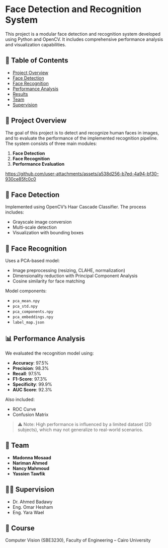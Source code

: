 # Face Detection and Recognition System

This project is a modular face detection and recognition system developed using Python and OpenCV. It includes comprehensive performance analysis and visualization capabilities.

## 📌 Table of Contents
- [Project Overview](#project-overview)
- [Face Detection](#face-detection)
- [Face Recognition](#face-recognition)
- [Performance Analysis](#performance-analysis)
- [Results](#results)
- [Team](#team)
- [Supervision](#supervision)

## 📖 Project Overview

The goal of this project is to detect and recognize human faces in images, and to evaluate the performance of the implemented recognition pipeline. The system consists of three main modules:

1. **Face Detection**
2. **Face Recognition**
3. **Performance Evaluation**

https://github.com/user-attachments/assets/a538d256-b7ed-4a94-bf30-930ce85fc0c0

## 🧠 Face Detection

Implemented using OpenCV’s Haar Cascade Classifier. The process includes:
- Grayscale image conversion
- Multi-scale detection
- Visualization with bounding boxes

## 🧬 Face Recognition

Uses a PCA-based model:
- Image preprocessing (resizing, CLAHE, normalization)
- Dimensionality reduction with Principal Component Analysis
- Cosine similarity for face matching

Model components:
- `pca_mean.npy`
- `pca_std.npy`
- `pca_components.npy`
- `pca_embeddings.npy`
- `label_map.json`

## 📊 Performance Analysis

We evaluated the recognition model using:
- **Accuracy**: 97.5%
- **Precision**: 98.3%
- **Recall**: 97.5%
- **F1-Score**: 97.3%
- **Specificity**: 99.9%
- **AUC Score**: 92.3%

Also included:
- ROC Curve
- Confusion Matrix

> ⚠️ Note: High performance is influenced by a limited dataset (20 subjects), which may not generalize to real-world scenarios.

## 👥 Team

- **Madonna Mosaad**
- **Nariman Ahmed**
- **Nancy Mahmoud**
- **Yassien Tawfik**

## 🧑‍🏫 Supervision

- Dr. Ahmed Badawy  
- Eng. Omar Hesham  
- Eng. Yara Wael  

## 📌 Course

Computer Vision (SBE3230), Faculty of Engineering – Cairo University
